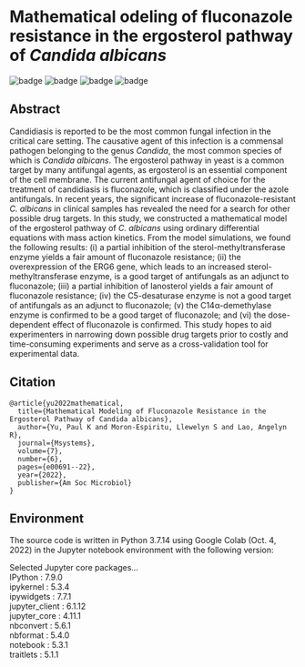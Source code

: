 # Mathematical odeling of fluconazole resistance in the ergosterol pathway of *Candida albicans*
![badge][badge-jupyter]
![badge][badge-python]
![badge][badge-numpy]
![badge][badge-scipy]

## Abstract
Candidiasis is reported to be the most common fungal infection in the critical care setting. The causative agent of this infection is a commensal pathogen belonging to the genus *Candida*, the most common species of which is *Candida albicans*. The ergosterol pathway in yeast is a common target by many antifungal agents, as ergosterol is an essential component of the cell membrane. The current antifungal agent of choice for the treatment of candidiasis is fluconazole, which is classified under the azole antifungals. In recent years, the significant increase of fluconazole-resistant *C. albicans* in clinical samples has revealed the need for a search for other possible drug targets. In this study, we constructed a mathematical model of the ergosterol pathway of *C. albicans* using ordinary differential equations with mass action kinetics. From the model simulations, we found the following results: (i) a partial inhibition of the sterol-methyltransferase enzyme yields a fair amount of fluconazole resistance; (ii) the overexpression of the ERG6 gene, which leads to an increased sterol-methyltransferase enzyme, is a good target of antifungals as an adjunct to fluconazole; (iii) a partial inhibition of lanosterol yields a fair amount of fluconazole resistance; (iv) the C5-desaturase enzyme is not a good target of antifungals as an adjunct to fluconazole; (v) the C14α-demethylase enzyme is confirmed to be a good target of fluconazole; and (vi) the dose-dependent effect of fluconazole is confirmed. This study hopes to aid experimenters in narrowing down possible drug targets prior to costly and time-consuming experiments and serve as a cross-validation tool for experimental data.

## Citation
```
@article{yu2022mathematical,
  title={Mathematical Modeling of Fluconazole Resistance in the Ergosterol Pathway of Candida albicans},
  author={Yu, Paul K and Moron-Espiritu, Llewelyn S and Lao, Angelyn R},
  journal={Msystems},
  volume={7},
  number={6},
  pages={e00691--22},
  year={2022},
  publisher={Am Soc Microbiol}
}
```

## Environment
The source code is written in Python 3.7.14 using Google Colab (Oct. 4, 2022) in the Jupyter notebook environment with the following version:

Selected Jupyter core packages... <br>
IPython          : 7.9.0 <br>
ipykernel        : 5.3.4 <br>
ipywidgets       : 7.7.1 <br>
jupyter_client   : 6.1.12 <br>
jupyter_core     : 4.11.1 <br>
nbconvert        : 5.6.1 <br>
nbformat         : 5.4.0 <br>
notebook         : 5.3.1 <br>
traitlets        : 5.1.1

[badge-jupyter]: https://img.shields.io/badge/Jupyter-F37626.svg?&style=flat&logo=Jupyter&logoColor=white
[badge-python]: https://img.shields.io/badge/python-3670A0?style=flat&logo=python&logoColor=white
[badge-numpy]: https://img.shields.io/badge/Numpy-777BB4?style=flat&logo=numpy&logoColor=white
[badge-scipy]: https://img.shields.io/badge/SciPy-654FF0?style=flat&logo=SciPy&logoColor=white
